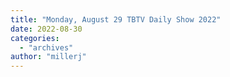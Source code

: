 ```yaml
---
title: "Monday, August 29 TBTV Daily Show 2022"
date: 2022-08-30
categories: 
  - "archives"
author: "millerj"
---
```



